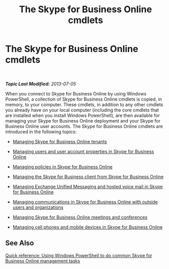 ﻿---
title: The Skype for Business Online cmdlets
TOCTitle: The Skype for Business Online cmdlets
ms:assetid: 71f38305-fd8b-4013-83e1-cb742e3174c3
ms:mtpsurl: https://technet.microsoft.com/en-us/library/Dn362817(v=OCS.15)
ms:contentKeyID: 56558831
ms.date: 05/04/2015
mtps_version: v=OCS.15
---

<div data-xmlns="http://www.w3.org/1999/xhtml">

<div class="topic" data-xmlns="http://www.w3.org/1999/xhtml" data-msxsl="urn:schemas-microsoft-com:xslt" data-cs="http://msdn.microsoft.com/en-us/">

<div data-asp="http://msdn2.microsoft.com/asp">

# The Skype for Business Online cmdlets

</div>

<div id="mainSection">

<div id="mainBody">

<span> </span>

_**Topic Last Modified:** 2013-07-05_

When you connect to Skype for Business Online by using Windows PowerShell, a collection of Skype for Business Online cmdlets is copied, in memory, to your computer. These cmdlets, in addition to any other cmdlets you already have on your local computer (including the core cmdlets that are installed when you install Windows PowerShell), are then available for managing your Skype for Business Online deployment and your Skype for Business Online user accounts. The Skype for Business Online cmdlets are introduced in the following topics:

  - [Managing Skype for Business Online tenants](managing-skype-for-business-online-tenants.md)

  - [Managing users and user account properties in Skype for Business Online](managing-users-and-user-account-properties-in-skype-for-business-online.md)

  - [Managing policies in Skype for Business Online](managing-policies-in-skype-for-business-online.md)

  - [Managing the Skype for Business client from Skype for Business Online](managing-the-skype-for-business-client-from-skype-for-business-online.md)

  - [Managing Exchange Unified Messaging and hosted voice mail in Skype for Business Online](managing-exchange-unified-messaging-and-hosted-voice-mail-in-skype-for-business-online.md)

  - [Managing communications in Skype for Business Online with outside users and organizations](managing-communications-in-skype-for-business-online-with-outside-users-and-organizations.md)

  - [Managing Skype for Business Online meetings and conferences](managing-skype-for-business-online-meetings-and-conferences.md)

  - [Managing cell phones and mobile devices in Skype for Business Online](managing-cell-phones-and-mobile-devices-in-skype-for-business-online.md)

<div>

## See Also


[Quick reference: Using Windows PowerShell to do common Skype for Business Online management tasks](quick-reference-using-windows-powershell-to-do-common-skype-for-business-online-management-tasks.md)  
  

</div>

</div>

<span> </span>

</div>

</div>

</div>

